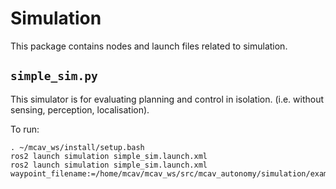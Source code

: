 # Simulation

This package contains nodes and launch files related to simulation.

## `simple_sim.py`

This simulator is for evaluating planning and control in isolation. (i.e. without sensing, perception, localisation).

To run:
```
. ~/mcav_ws/install/setup.bash
ros2 launch simulation simple_sim.launch.xml
ros2 launch simulation simple_sim.launch.xml waypoint_filename:=/home/mcav/mcav_ws/src/mcav_autonomy/simulation/example_waypoints/straight.csv
```